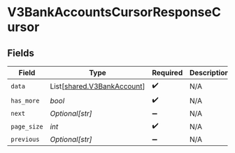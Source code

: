 # V3BankAccountsCursorResponseCursor


## Fields

| Field                                                              | Type                                                               | Required                                                           | Description                                                        | Example                                                            |
| ------------------------------------------------------------------ | ------------------------------------------------------------------ | ------------------------------------------------------------------ | ------------------------------------------------------------------ | ------------------------------------------------------------------ |
| `data`                                                             | List[[shared.V3BankAccount](../../models/shared/v3bankaccount.md)] | :heavy_check_mark:                                                 | N/A                                                                |                                                                    |
| `has_more`                                                         | *bool*                                                             | :heavy_check_mark:                                                 | N/A                                                                | false                                                              |
| `next`                                                             | *Optional[str]*                                                    | :heavy_minus_sign:                                                 | N/A                                                                |                                                                    |
| `page_size`                                                        | *int*                                                              | :heavy_check_mark:                                                 | N/A                                                                | 15                                                                 |
| `previous`                                                         | *Optional[str]*                                                    | :heavy_minus_sign:                                                 | N/A                                                                | YXVsdCBhbmQgYSBtYXhpbXVtIG1heF9yZXN1bHRzLol=                       |